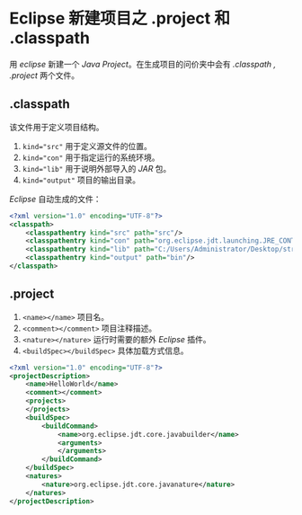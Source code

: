 # Eclipse 新建项目之 .project 和 .classpath #
  
用 *eclipse* 新建一个 *Java Project*。在生成项目的问价夹中会有 *.classpath , .project* 两个文件。  
  
## .classpath ##
  
该文件用于定义项目结构。  
1. `kind="src"` 用于定义源文件的位置。  
2. `kind="con"` 用于指定运行的系统环境。  
3. `kind="lib"` 用于说明外部导入的 *JAR* 包。  
4. `kind="output"` 项目的输出目录。  

*Eclipse* 自动生成的文件：  
```XML  
<?xml version="1.0" encoding="UTF-8"?>
<classpath>
	<classpathentry kind="src" path="src"/>
	<classpathentry kind="con" path="org.eclipse.jdt.launching.JRE_CONTAINER/org.eclipse.jdt.internal.debug.ui.launcher.StandardVMType/JavaSE-1.8"/>
	<classpathentry kind="lib" path="C:/Users/Administrator/Desktop/struts-2.3.24.1-all/struts-2.3.24.1/lib/commons-logging-1.1.3.jar"/>
	<classpathentry kind="output" path="bin"/>
</classpath>
```  
  
## .project ##
  
1. `<name></name>` 项目名。  
2. `<comment></comment>` 项目注释描述。  
3. `<nature></nature>` 运行时需要的额外 *Eclipse* 插件。  
4. `<buildSpec></buildSpec>` 具体加载方式信息。  

```XML
<?xml version="1.0" encoding="UTF-8"?>
<projectDescription>
	<name>HelloWorld</name>
	<comment></comment>
	<projects>
	</projects>
	<buildSpec>
		<buildCommand>
			<name>org.eclipse.jdt.core.javabuilder</name>
			<arguments>
			</arguments>
		</buildCommand>
	</buildSpec>
	<natures>
		<nature>org.eclipse.jdt.core.javanature</nature>
	</natures>
</projectDescription>  
```
